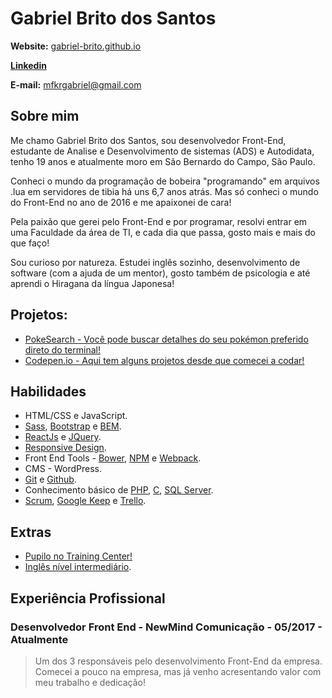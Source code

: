 # Gabriel Brito dos Santos

**Website:** [gabriel-brito.github.io](https://gabriel-brito.github.io/)

**[Linkedin](https://www.linkedin.com/in/gbsantos/)**

**E-mail:** mfkrgabriel@gmail.com

## Sobre mim

Me chamo Gabriel Brito dos Santos, sou desenvolvedor Front-End, estudante de Analise e Desenvolvimento de sistemas (ADS) e Autodidata, tenho 19 anos e atualmente moro em São Bernardo do Campo, São Paulo.

Conheci o mundo da programação de bobeira "programando"​ em arquivos .lua em servidores de tibia há uns 6,7 anos atrás. Mas só conheci o mundo do Front-End no ano de 2016 e me apaixonei de cara!

Pela paixão que gerei pelo Front-End e por programar, resolvi entrar em uma Faculdade da área de TI, e cada dia que passa, gosto mais e mais do que faço!

Sou curioso por natureza. Estudei inglês sozinho, desenvolvimento de software (com a ajuda de um mentor), gosto também de psicologia e até aprendi o Hiragana da língua Japonesa!

## Projetos:

- [PokeSearch - Você pode buscar detalhes do seu pokémon preferido direto do terminal!](https://github.com/gabriel-brito/poke-search)
- [Codepen.io - Aqui tem alguns projetos desde que comecei a codar!](https://codepen.io/gabriel-brito/)

## Habilidades

* HTML/CSS e JavaScript.
* [Sass](http://sass-lang.com/), [Bootstrap](http://getbootstrap.com/) e [BEM](http://getbem.com/introduction/).
* [ReactJs](https://facebook.github.io/react/) e [JQuery](https://jquery.com/).
* [Responsive Design](http://arquiteturadeinformacao.com/mobile/o-que-e-responsive-web-design/).
* Front End Tools - [Bower](https://bower.io/), [NPM](https://www.npmjs.com/) e [Webpack](https://webpack.github.io/).
* CMS - WordPress.
* [Git](https://git-scm.com/) e [Github](https://github.com).
* Conhecimento básico de [PHP](https://secure.php.net/), [C](https://www.programiz.com/c-programming), [SQL Server](https://www.microsoft.com/pt-br/sql-server/sql-server-2016).
* [Scrum](https://www.scrum.org/), [Google Keep](https://keep.google.com/) e [Trello](https://trello.com/).

## Extras

* [Pupilo no Training Center!](https://github.com/training-center/mentoria)
* [Inglês nível intermediário](https://en.wikipedia.org/wiki/English_language).

## Experiência Profissional

### Desenvolvedor Front End - NewMind Comunicação - 05/2017 - Atualmente

> Um dos 3 responsáveis pelo desenvolvimento Front-End da empresa. Comecei a pouco na empresa, mas já venho acresentando valor com meu trabalho e dedicação!